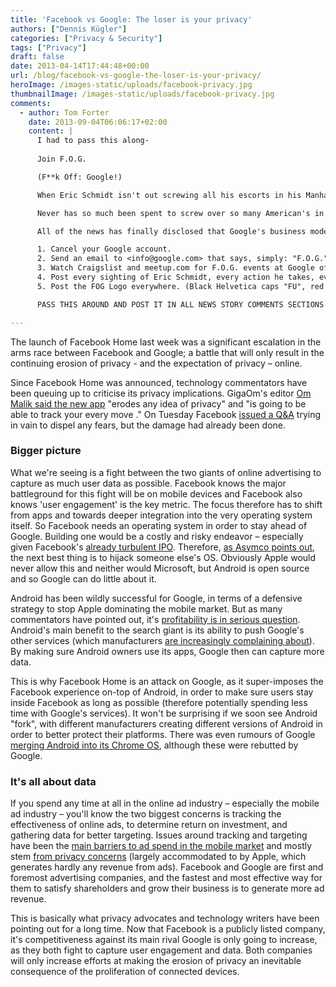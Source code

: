 ```yaml
---
title: 'Facebook vs Google: The loser is your privacy'
authors: ["Dennis Kügler"]
categories: ["Privacy & Security"]
tags: ["Privacy"]
draft: false
date: 2013-04-14T17:44:48+00:00
url: /blog/facebook-vs-google-the-loser-is-your-privacy/
heroImage: /images-static/uploads/facebook-privacy.jpg
thumbnailImage: /images-static/uploads/facebook-privacy.jpg
comments:
  - author: Tom Forter
    date: 2013-09-04T06:06:17+02:00
    content: |
      I had to pass this along-
  
      Join F.O.G.

      (F**k Off: Google!)

      When Eric Schmidt isn't out screwing all his escorts in his Manhatten Shag-Pad he is out screwing you over by operating the biggest lie in American history: Google!

      Never has so much been spent to screw over so many American's in such an insidious manner.

      All of the news has finally disclosed that Google's business model is entirely based on intelligence gathering for marketing companies, hackers and secret programs. They use you like a sophmore uses an old sock. There is not a single thing that Google does that you can't get for free elsewhere and without compromising your soul. Even their search engine results are rigged.

      1. Cancel your Google account.
      2. Send an email to <info@google.com> that says, simply: "F.O.G."
      3. Watch Craigslist and meetup.com for F.O.G. events at Google office locations (You can even organize them yourself)
      4. Post every sighting of Eric Schmidt, every action he takes, every story about him, etc. on your social media under hashtage #f.o.g. Peel his privacy like he did to you.
      5. Post the FOG Logo everywhere. (Black Helvetica caps "FU", red Google Cap "G")

      PASS THIS AROUND AND POST IT IN ALL NEWS STORY COMMENTS SECTIONS

---
```

The launch of Facebook Home last week was a significant escalation in the arms race between Facebook and Google; a battle that will only result in the continuing erosion of privacy - and the expectation of privacy – online.

Since Facebook Home was announced, technology commentators have been queuing up to criticise its privacy implications. GigaOm's editor [Om Malik said the new app][1] "erodes any idea of privacy" and "is going to be able to track your every move ." On Tuesday Facebook [issued a Q&A][2] trying in vain to dispel any fears, but the damage had already been done.

### Bigger picture

What we're seeing is a fight between the two giants of online advertising to capture as much user data as possible. Facebook knows the major battleground for this fight will be on mobile devices and Facebook also knows 'user engagement' is the key metric. The focus therefore has to shift from apps and towards deeper integration into the very operating system itself. So Facebook needs an operating system in order to stay ahead of Google. Building one would be a costly and risky endeavor – especially given Facebook's [already turbulent IPO][3]. Therefore, [as Asymco points out][4], the next best thing is to hijack someone else's OS. Obviously Apple would never allow this and neither would Microsoft, but Android is open source and so Google can do little about it.

Android has been wildly successful for Google, in terms of a defensive strategy to stop Apple dominating the mobile market. But as many commentators have pointed out, it's [profitability is in serious question][5]. Android's main benefit to the search giant is its ability to push Google's other services (which manufacturers [are increasingly complaining about][6]). By making sure Android owners use its apps, Google then can capture more data.

This is why Facebook Home is an attack on Google, as it super-imposes the Facebook experience on-top of Android, in order to make sure users stay inside Facebook as long as possible (therefore potentially spending less time with Google's services). It won't be surprising if we soon see Android "fork", with different manufacturers creating different versions of Android in order to better protect their platforms. There was even rumours of Google [merging Android into its Chrome OS][7], although these were rebutted by Google.  

### It's all about data

If you spend any time at all in the online ad industry – especially the mobile ad industry – you'll know the two biggest concerns is tracking the effectiveness of online ads, to determine return on investment, and gathering data for better targeting. Issues around tracking and targeting have been the [main barriers to ad spend in the mobile market][8] and mostly stem [from privacy concerns][9] (largely accommodated to by Apple, which generates hardly any revenue from ads). Facebook and Google are first and foremost advertising companies, and the fastest and most effective way for them to satisfy shareholders and grow their business is to generate more ad revenue.

This is basically what privacy advocates and technology writers have been pointing out for a long time. Now that Facebook is a publicly listed company, it's competitiveness against its main rival Google is only going to increase, as they both fight to capture user engagement and data. Both companies will only increase efforts at making the erosion of privacy an inevitable consequence of the proliferation of connected devices.

 [1]: http://gigaom.com/2013/04/04/why-facebook-home-bothers-me-it-destroys-any-notion-of-privacy/
 [2]: http://androidcommunity.com/facebook-home-privacy-concerns-are-addressed-in-qa-20130405/
 [3]: http://www.forbes.com/sites/rogerkay/2012/05/21/why-the-facebook-ipo-was-a-bad-deal-for-the-public/
 [4]: http://www.asymco.com/2013/04/10/making-rain/
 [5]: http://www.businessweek.com/articles/2012-09-12/after-500-million-android-activations-wheres-the-profit
 [6]: http://bgr.com/2013/04/09/microsoft-google-eu-antitrust-complaint-425702/
 [7]: http://techland.time.com/2013/03/18/the-coming-merger-of-google-chrome-and-android/
 [8]: http://www.mobyaffiliates.com/blog/buying-mobile-advertising-using-mobile-demand-side-platforms-dsps/
 [9]: http://techcrunch.com/2012/02/18/mobile-advertising-baby-huey/
